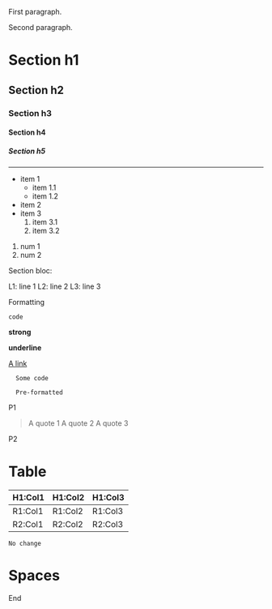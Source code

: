 First paragraph.

Second paragraph.

# Section h1

## Section h2

### Section h3

#### Section h4

##### Section h5

----

* item 1
  * item 1.1
  * item 1.2
* item 2
* item 3
  1. item 3.1
  2. item 3.2

1. num 1
2. num 2

Section bloc:

 L1: line 1
 L2: line 2
 L3: line 3

Formatting

`code`

**strong**

__underline__

[A link](https://link-url/)


```
  Some code

  Pre-formatted
```

P1

> A quote 1
> A quote 2
> A quote 3

P2

# Table

| H1:Col1 | H1:Col2 | H1:Col3 |
|-------|----|-----|
| R1:Col1 | R1:Col2 | R1:Col3 |
| R2:Col1 | R2:Col2 | R2:Col3 |

``No change``

# Spaces



End

